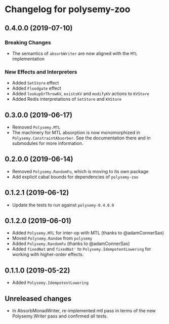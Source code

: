 # Changelog for polysemy-zoo

## 0.4.0.0 (2019-07-10)

### Breaking Changes

- The semantics of `absorbWriter` are now aligned with the `MTL` implementation

### New Effects and Interpreters

- Added `SetStore` effect
- Added `Floodgate` effect
- Added `lookupOrThrowKV`, `existsKV` and `modifyKV` actions to `KVStore`
- Added Redis interpretations of `SetStore` and `KVStore`

## 0.3.0.0 (2019-06-17)

- Removed `Polysemy.MTL`
- The machinery for MTL absorption is now monomorphized in
    `Polysemy.ConstraintAbsorber`. See the documentation there and in submodules
    for more information.

## 0.2.0.0 (2019-06-14)

- Removed `Polysemy.RandomFu`, which is moving to its own package
- Add explicit cabal bounds for dependencies of `polysemy-zoo`

## 0.1.2.1 (2019-06-12)

- Update the tests to run against `polysemy-0.4.0.0`

## 0.1.2.0 (2019-06-01)

- Added `Polysemy.MTL` for inter-op with MTL (thanks to @adamConnerSax)
- Moved `Polysemy.Random` from `polysemy`
- Added `Polysemy.RandomFu` (thanks to @adamConnerSax)
- Added `fixedNat` and `fixedNat'` to `Polysemy.IdempotentLowering` for working
    with higher-order effects.

## 0.1.1.0 (2019-05-22)

- Added `Polysemy.IdempotentLowering`


## Unreleased changes

* In AbsorbMonadWriter, re-implemented mtl pass in terms of the new Polysemy.Writer
pass and confirmed all tests.
